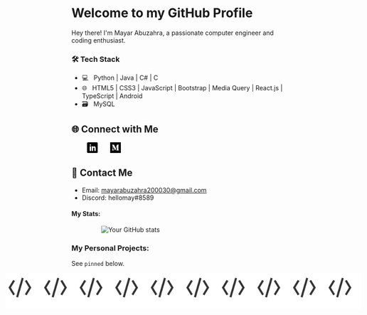 # Welcome to my GitHub Profile

Hey there! I'm Mayar Abuzahra, a passionate computer engineer and coding enthusiast. 

<h3>🛠 Tech Stack</h3>

- 💻 &nbsp; Python | Java | C# | C
- 🌐 &nbsp; HTML5 | CSS3 | JavaScript | Bootstrap | Media Query | React.js | TypeScript | Android 
- 🗃️ &nbsp; MySQL 

## 🌐 Connect with Me

&nbsp;&nbsp;&nbsp;&nbsp;&nbsp;&nbsp;&nbsp;&nbsp;
<a href="https://www.linkedin.com/in/mayar-abuzahra" title="Follow me on LinkedIn">
  <img
    width="24"
    alt="Follow me on LinkedIn"
    src="assets/icons/linkedin.svg"
  /></a>
&nbsp;&nbsp;&nbsp;&nbsp;&nbsp;
<a href="https://medium.com/@mayarabuzahra" title="Follow me on Medium">
  <img
    width="24"
    alt="Follow me on Medium"
    src="assets/icons/medium.svg"
  /></a>

## 💬 Contact Me

- Email: mayarabuzahra200030@gmail.com
- Discord: hellomay#8589
  
#### My Stats:
&nbsp;&nbsp;&nbsp;&nbsp;&nbsp;&nbsp;&nbsp;&nbsp;&nbsp;&nbsp;&nbsp;&nbsp;&nbsp;&nbsp;&nbsp;&nbsp;
![Your GitHub stats](https://github-readme-stats.vercel.app/api?username=Mayar-Abuzahra&show_icons=true&theme=tokyonight)

### My Personal Projects:

See `pinned` below. 

<div style="display: flex; align-items: center; justify-content: center;">
    <img title="image" src="assets/icons/html-1.1s-200px.svg" width="80" height="80">
    <img title="image" src="assets/icons/html-1.1s-200px.svg" width="80" height="80">
    <img title="image" src="assets/icons/html-1.1s-200px.svg" width="80" height="80">
    <img title="image" src="assets/icons/html-1.1s-200px.svg" width="80" height="80">
    <img title="image" src="assets/icons/html-1.1s-200px.svg" width="80" height="80">
    <img title="image" src="assets/icons/html-1.1s-200px.svg" width="80" height="80">
    <img title="image" src="assets/icons/html-1.1s-200px.svg" width="80" height="80">
    <img title="image" src="assets/icons/html-1.1s-200px.svg" width="80" height="80">
    <img title="image" src="assets/icons/html-1.1s-200px.svg" width="80" height="80">
    <img title="image" src="assets/icons/html-1.1s-200px.svg" width="80" height="80">
</div>
